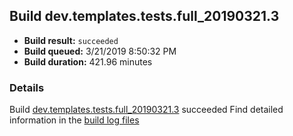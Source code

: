 ## Build dev.templates.tests.full_20190321.3
- **Build result:** `succeeded`
- **Build queued:** 3/21/2019 8:50:32 PM
- **Build duration:** 421.96 minutes
### Details
Build [dev.templates.tests.full_20190321.3](https://winappstudio.visualstudio.com/web/build.aspx?pcguid=a4ef43be-68ce-4195-a619-079b4d9834c2&builduri=vstfs%3a%2f%2f%2fBuild%2fBuild%2f27326) succeeded
Find detailed information in the [build log files](https://uwpctdiags.blob.core.windows.net/buildlogs/dev.templates.tests.full_20190321.3_logs.zip)
